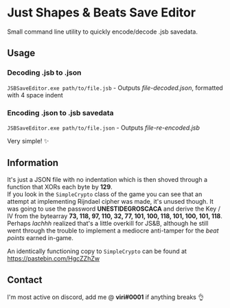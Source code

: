 # Just Shapes & Beats Save Editor

Small command line utility to quickly encode/decode .jsb savedata.

## Usage

### Decoding .jsb to .json
`JSBSaveEditor.exe path/to/file.jsb` - Outputs *file-decoded.json*, formatted with 4 space indent

### Encoding .json to .jsb savedata

`JSBSaveEditor.exe path/to/file.json` - Outputs *file-re-encoded.jsb*

Very simple! ✨

## Information
It's just a JSON file with no indentation which is then shoved through a function that XORs each byte by **129**.  
If you look in the `SimpleCrypto` class of the game you can see that 
an attempt at implementing Rijndael cipher was made, it's unused though.
It was going to use the password **UNESTIDEGROSCACA** and derive the Key / IV from the bytearray 
**73, 118, 97, 110, 32, 77, 101, 100, 118, 101, 100, 101, 118**. 
Perhaps *lachhh* realized that's a little overkill for JS&B, 
although he still went through the trouble to implement a mediocre anti-tamper for the *beat points* earned in-game.  
  
An identically functioning copy to `SimpleCrypto` can be found at https://pastebin.com/HgcZZhZw

## Contact
I'm most active on discord, add me @ **viri#0001** if anything breaks 👌
